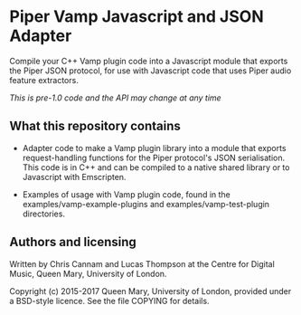 
# Piper Vamp Javascript and JSON Adapter

Compile your C++ Vamp plugin code into a Javascript module that
exports the Piper JSON protocol, for use with Javascript code that
uses Piper audio feature extractors.

_This is pre-1.0 code and the API may change at any time_

## What this repository contains

 * Adapter code to make a Vamp plugin library into a module that
   exports request-handling functions for the Piper protocol's JSON
   serialisation. This code is in C++ and can be compiled to a native
   shared library or to Javascript with Emscripten.

 * Examples of usage with Vamp plugin code, found in the
   examples/vamp-example-plugins and examples/vamp-test-plugin
   directories.

## Authors and licensing

Written by Chris Cannam and Lucas Thompson at the Centre for Digital
Music, Queen Mary, University of London.

Copyright (c) 2015-2017 Queen Mary, University of London, provided
under a BSD-style licence. See the file COPYING for details.

